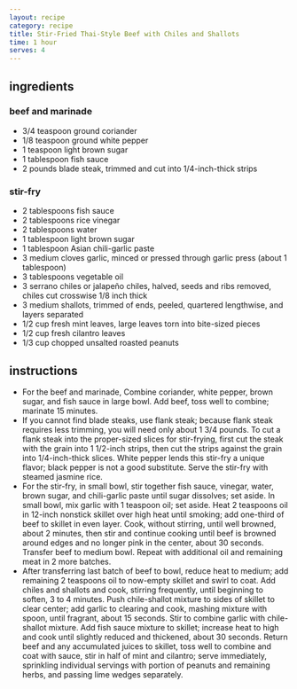```yaml
---
layout: recipe
category: recipe
title: Stir-Fried Thai-Style Beef with Chiles and Shallots
time: 1 hour
serves: 4
---
```


## ingredients

### beef and marinade

- 3/4 teaspoon ground coriander
- 1/8 teaspoon ground white pepper
- 1 teaspoon light brown sugar
- 1 tablespoon fish sauce
- 2 pounds blade steak, trimmed and cut into 1/4-inch-thick strips

### stir-fry

- 2 tablespoons fish sauce
- 2 tablespoons rice vinegar
- 2 tablespoons water
- 1 tablespoon light brown sugar
- 1 tablespoon Asian chili-garlic paste
- 3 medium cloves garlic, minced or pressed through garlic press (about 1 tablespoon)
- 3 tablespoons vegetable oil
- 3 serrano chiles or jalapeño chiles, halved, seeds and ribs removed, chiles cut crosswise 1/8 inch thick
- 3 medium shallots, trimmed of ends, peeled, quartered lengthwise, and layers separated
- 1/2 cup fresh mint leaves, large leaves torn into bite-sized pieces
- 1/2 cup fresh cilantro leaves
- 1/3 cup chopped unsalted roasted peanuts

## instructions

- For the beef and marinade, Combine coriander, white pepper, brown sugar, and fish sauce in large bowl. Add beef, toss well to combine; marinate 15 minutes.
- If you cannot find blade steaks, use flank steak; because flank steak requires less trimming, you will need only about 1 3/4 pounds. To cut a flank steak into the proper-sized slices for stir-frying, first cut the steak with the grain into 1 1/2-inch strips, then cut the strips against the grain into 1/4-inch-thick slices. White pepper lends this stir-fry a unique flavor; black pepper is not a good substitute. Serve the stir-fry with steamed jasmine rice.
- For the stir-fry, in small bowl, stir together fish sauce, vinegar, water, brown sugar, and chili-garlic paste until sugar dissolves; set aside. In small bowl, mix garlic with 1 teaspoon oil; set aside. Heat 2 teaspoons oil in 12-inch nonstick skillet over high heat until smoking; add one-third of beef to skillet in even layer. Cook, without stirring, until well browned, about 2 minutes, then stir and continue cooking until beef is browned around edges and no longer pink in the center, about 30 seconds. Transfer beef to medium bowl. Repeat with additional oil and remaining meat in 2 more batches.
- After transferring last batch of beef to bowl, reduce heat to medium; add remaining 2 teaspoons oil to now-empty skillet and swirl to coat. Add chiles and shallots and cook, stirring frequently, until beginning to soften, 3 to 4 minutes. Push chile-shallot mixture to sides of skillet to clear center; add garlic to clearing and cook, mashing mixture with spoon, until fragrant, about 15 seconds. Stir to combine garlic with chile-shallot mixture. Add fish sauce mixture to skillet; increase heat to high and cook until slightly reduced and thickened, about 30 seconds. Return beef and any accumulated juices to skillet, toss well to combine and coat with sauce, stir in half of mint and cilantro; serve immediately, sprinkling individual servings with portion of peanuts and remaining herbs, and passing lime wedges separately.
